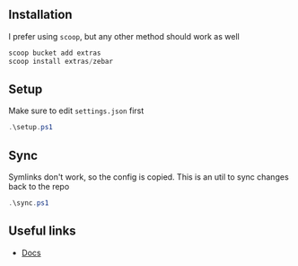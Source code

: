 ## Installation
I prefer using `scoop`, but any other method should work as well
```powershell
scoop bucket add extras
scoop install extras/zebar
```

## Setup
Make sure to edit `settings.json` first
```powershell
.\setup.ps1
```

## Sync
Symlinks don't work, so the config is copied. This is an util to sync changes back to the repo
```powershell
.\sync.ps1
```

## Useful links
- [Docs](https://github.com/glzr-io/zebar)
